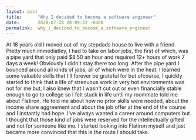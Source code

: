 ```yaml
---
layout: post
title:      "Why I decided to become a software engineer"
date:       2020-07-28 20:09:32 -0400
permalink:  why_i_decided_to_become_a_software_engineer
---
```


At 18 years old I moved out of my stepdads house to live with a friend. Pretty much immediatley, I had to take on labor jobs, the first of which, was a pipe yard that only paid $8.50 an hour and required 12+ hours of work 7 days a week! Obviously I didn't stay there too long. After the pipe yard I bounced around all kinds of jobs, all of which were in the heat. I learned some valuable skills that I'll forever be grateful for but ofcourse, I quickly started to think that a life of strenuous work in very hot environments was not for me but, I also knew that I wasn't cut out or even financially stable enough to go to college so I felt stuck in life until my roommate told me about Flatiron. He told me about how no prior skills were needed, about the income share aggreement and about the job offer at the end of the course and I instantly had hope. I've always wanted a career around computers but I thought that those kind of jobs were reserved for the intellectually gifted and not for someone like me. I started looking into Flatiron myself and just became more convinced that this is the route I should take.

